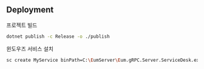 


## Deployment

프로젝트 빌드

```sh
dotnet publish -c Release -o ./publish
```

윈도우즈 서비스 설치

```sh
sc create MyService binPath=C:\EumServer\Eum.gRPC.Server.ServiceDesk.exe
```

